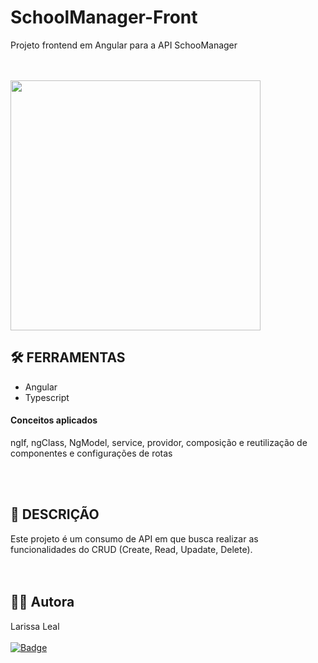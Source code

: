 # SchoolManager-Front
Projeto frontend em Angular para a API SchooManager
<br><br><br>

<img src="https://github.com/LariLealDias/SchoolManager-Front/assets/108475403/b1d85235-b1e6-44af-91f7-beac08e19586"  width="400">

## 🛠️ FERRAMENTAS 
- Angular
- Typescript
#### Conceitos aplicados
ngIf, ngClass, NgModel, service, providor, composição e reutilização de componentes e configurações de rotas

<br><br>
## 📝 DESCRIÇÃO
Este projeto é um consumo de API em que busca realizar as funcionalidades do CRUD (Create, Read, Upadate, Delete).
<br><br><br>
## 👩‍💻 Autora
Larissa Leal 
<br><br>
[![Badge](https://img.shields.io/badge/LinkedIn-0077B5?style=for-the-badge&logo=linkedin&logoColor=white)](https://www.linkedin.com/in/larissa-leal-dias-408455157/)
